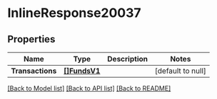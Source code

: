 # InlineResponse20037

## Properties
Name | Type | Description | Notes
------------ | ------------- | ------------- | -------------
**Transactions** | [**[]FundsV1**](Funds.v1.md) |  | [default to null]

[[Back to Model list]](../README.md#documentation-for-models) [[Back to API list]](../README.md#documentation-for-api-endpoints) [[Back to README]](../README.md)

